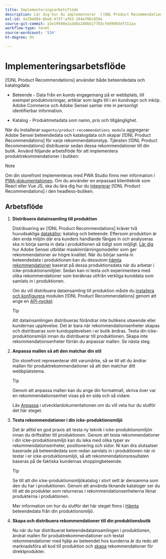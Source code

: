 ```yaml
---
title: Implementeringsarbetsflöde
description: Lär dig hur du implementerar  [!DNL Product Recommendations]  på din butik.
exl-id: 4a784d04-8be6-473f-afb3-264af06c850a
source-git-commit: a3e19940e2a3d8a240bb17703cfdd9903df311aa
workflow-type: tm+mt
source-wordcount: '534'
ht-degree: 0%

---
```


# Implementeringsarbetsflöde

[!DNL Product Recommendations] använder både beteendedata och katalogdata:

- Beteende - Data från en kunds engagemang på er webbplats, till exempel produktvisningar, artiklar som lagts till i en kundvagn och inköp. Adobe Commerce och Adobe Sensei samlar inte in personligt identifierbar information.

- Katalog - Produktmetadata som namn, pris och tillgänglighet.

När du installerar `magento/product-recommendations module` aggregerar Adobe Sensei beteendedata och katalogdata och skapar [!DNL Product Recommendations] för varje rekommendationstyp. Tjänsten [!DNL Product Recommendations] distribuerar sedan dessa rekommendationer till din butik. Använd följande arbetsflöde för att implementera produktrekommendationer i butiken:

>[!NOTE]
>
> Om din storefront implementeras med PWA Studio finns mer information i [PWA-dokumentationen](https://developer.adobe.com/commerce/pwa-studio/integrations/product-recommendations/). Om du använder en anpassad klientteknik som React eller Vue JS, ska du lära dig hur du [integrerar](headless.md) [!DNL Product Recommendations] i den headless-butiken.

## Arbetsflöde

1. **Distribuera datainsamling till produktion**

   Distribuering av [!DNL Product Recommendations] kräver två huvudsakliga [datakällor](type.md): katalog och beteende. Eftersom produktion är den enda miljön där era kunders handlande fångas in och analyseras ska ni börja samla in data i produktionen så tidigt som möjligt. [Lär dig](events.md) hur Adobe Sensei utbildar maskininlärningsmodeller som ger rekommendationer av högre kvalitet. När du börjar samla in beteendedata i produktionen kan du dessutom [hämta rekommendationer](staging-environment.md#fetch-recommendations-from-production-environment-recommended) baserat på dessa produktionsdata när du arbetar i icke-produktionsmiljöer. Sedan kan ni testa och experimentera med olika rekommendationer som beräknas utifrån verkliga kunddata som samlats in i produktionen.

   Om du vill distribuera datainsamling till produktion måste du [installera och konfigurera](install-configure.md) modulen [!DNL Product Recommendations] genom att ange en [API-nyckel](https://experienceleague.adobe.com/docs/commerce/user-guides/integration-services/saas.html?lang=sv-SE).

   >[!TIP]
   >
   > Att datainsamlingen distribueras förändrar inte butikens utseende eller kundernas upplevelse. Det är bara när rekommendationsenheter skapas och distribueras som kundupplevelsen i er butik ändras. Testa din icke-produktionsmiljö innan du distribuerar till produktionen. Skapa inte rekommendationsenheter förrän du anpassar mallen. Se nästa steg.

1. **Anpassa mallen så att den matchar din stil**

   Din storefront representerar ditt varumärke, så se till att du ändrar mallen för produktrekommendationer så att den matchar ditt webbplatstema.

   >[!TIP]
   >
   > Genom att anpassa mallen kan du ange din formatmall, skriva över var en rekommendationsenhet visas på en sida och så vidare.

   Läs [Anpassa](https://experienceleague.adobe.com/docs/commerce/product-recommendations/developer/customize.html?lang=sv-SE) i utvecklardokumentationen om du vill veta hur du slutför det här steget.

1. **Testa rekommendationer i din icke-produktionsmiljö**

   Det är alltid en god praxis att testa ny teknik i icke-produktionsmiljön innan du driftsätter till produktionen. Genom att testa rekommendationer i din icke-produktionsmiljö kan du leka med olika typer av rekommendationsenheter, positionering och sidor. Ni kan dra slutsatser baserade på beteendedata som redan samlats in i produktionen när ni testar i er icke-produktionsmiljö, så att rekommendationsresultaten baseras på de faktiska kundernas shoppingbeteende.

   >[!TIP]
   >
   > Se till att din icke-produktionsmiljökatalog i stort sett är densamma som den du har i produktionen. Genom att använda liknande kataloger ser du till att de produkter som returneras i rekommendationsenheterna liknar produkterna i produktionen.

   Mer information om hur du slutför det här steget finns i [Hämta](staging-environment.md) beteendedata från din produktionsmiljö.

1. **Skapa och distribuera rekommendationer till din produktionsbutik**

   Nu när du har distribuerat beteendedatainsamlingen i produktionen, ändrat mallen för produktrekommendationer och testat rekommendationer med hjälp av beteendet hos kunderna är du redo att marknadsföra all kod till produktion och [skapa](create.md) rekommendationer för direktprodukter.
